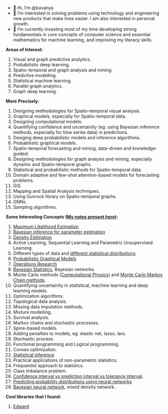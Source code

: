 - 👋 Hi, I’m @bavanya
- 👀 I’m interested in solving problems using technology and engineering new products that make lives easier. I am also interested in personal growth.
- 🌱 I’m currently investing most of my time developing strong fundamentals in core concepts of computer science and essential mathematics for machine learning, and improving my literacy skills.

<!---
bavanya/bavanya is a ✨ special ✨ repository because its `README.md` (this file) appears on your GitHub profile.
You can click the Preview link to take a look at your changes.
--->

**Areas of Interest:**
1. Visual and graph predictive analytics.
2. Probabilistic deep learning.
3. Spatio-temporal and graph analysis and mining.
4. Predictive modelling.
5. Statistical machine learning.
6. Parallel graph analytics.
7. Graph deep learning.

**More Precisely:**
1. Designing methodologies for Spatio-temporal visual analysis.
2. Graphical models, especially for Spatio-temporal data.
3. Designing computational models.
4. Quantifying confidence and uncertainity (eg: using Bayesian inference methods, especially for time series data) in predictions.
5. Desiging deep probabilistic models and inference algorithms.
6. Probabilistic graphical models.
7. Spatio-temporal forecasting and mining, data-driven and knowledge-guided.
8. Designing methodologies for graph analysis and mining, especially dynamic and Spatio-temporal graphs.
9. Statistical and probabilistic methods for Spatio-temporal data.
10. Domain adaptive and few-shot attention-based models for forecasting problems.
11. GIS
12. Mapping and Spatial Analysis techniques.
13. Using Gunrock library on Spatio-temporal graphs.
14. GNNs.
15. Sampling algorithms.

**Some Interesting Concepts ([My notes present here](https://github.com/bavanya/Ideas_and_general_notes/blob/main/General_Notes.pdf)):**
1. [Maximum Likelihood Estimation](https://towardsdatascience.com/probability-concepts-explained-maximum-likelihood-estimation-c7b4342fdbb1)
2. [Bayesian inference for parameter estimation](https://towardsdatascience.com/probability-concepts-explained-bayesian-inference-for-parameter-estimation-90e8930e5348)
3. [Density Estimation](https://ned.ipac.caltech.edu/level5/March02/Silverman/Silver1.html)
4. Active Learning, Sequential Learning and Parametric Unsupervised Learning.
5. Different types of data and [different statistical distributions](http://people.stern.nyu.edu/adamodar/New_Home_Page/StatFile/statdistns.htm).
6. [Probabilistic Graphical Models](https://blog.katastros.com/a?ID=00750-b8a98828-73d9-4a52-9d19-24ea16feb33b)
7. [Operations Research](https://towardsdatascience.com/what-is-operations-research-1541fb6f4963)
8. [Bayesian Statistics](https://statswithr.github.io/book/the-basics-of-bayesian-statistics.html), Bayesian networks.
9. Monte Carlo methods ([Computational Physics](http://compphysics.github.io/ComputationalPhysics/doc/pub/mcint/html/mcint.html)) and [Monte Carlo Markov Chain methods](https://arxiv.org/pdf/1909.12313.pdf).
10. Quantifying uncertainity in statistical, machine learning and deep learning models.
11. Optimization algorithms.
12. Topological data analysis.
13. Missing data imputation methods.
14. Mixture modelling.
15. Survival analysis.
16. Markov chains and stochastic processes.
17. Spine-based models.
18. Adding penalties to models, eg: elastic net, lasso, lars.
19. Stochastic process.
20. Functional programming and Logical programming.
21. Convex optimization.
22. [Statistical inference](https://nptel.ac.in/courses/111/105/111105043/)
23. Practical applications of non-parametric statistics.
24. Frequentist approach to statistics.
25. Class imbalance problem.
26. [Confidence interval vs prediction interval vs tolerance interval](https://statisticsbyjim.com/hypothesis-testing/confidence-prediction-tolerance-intervals/).
27. [Predicting probability distributions using neural networks](https://towardsdatascience.com/predicting-probability-distributions-using-neural-networks-abef7db10eac)
28. [Bayesian neural network](http://edwardlib.org/tutorials/bayesian-neural-network), mixed density network.

**Cool libraries that I found:**
1. [Edward](http://edwardlib.org/tutorials/bayesian-neural-network) 
